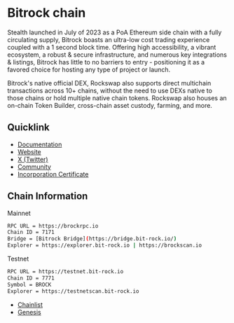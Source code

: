 # Bitrock chain

Stealth launched in July of 2023 as a PoA Ethereum side chain with a fully circulating supply, Bitrock boasts an ultra-low cost trading experience coupled with a 1 second block time. Offering high accessibility, a vibrant ecosystem, a robust & secure infrastructure, and numerous key integrations & listings, Bitrock has little to no barriers to entry - positioning it as a favored choice for hosting any type of project or launch.

Bitrock's native official DEX, Rockswap also supports direct multichain transactions across 10+ chains, without the need to use DEXs native to those chains or hold multiple native chain tokens. Rockswap also houses an on-chain Token Builder, cross-chain asset custody, farming, and more.


## Quicklink

- [Documentation](https://docs.bit-rock.io)
- [Website](https://bit-rock.io)
- [X (Twitter)](https://twitter.com/bitrockchain)
- [Community](https://t.me/Bitrockchain)
- [Incorporation Certificate](https://cutt.ly/uw6zS3Av)

## Chain Information

Mainnet
```bash
RPC URL = https://brockrpc.io
Chain ID = 7171
Bridge = [Bitrock Bridge](https://bridge.bit-rock.io/)
Explorer = https://explorer.bit-rock.io | https://brockscan.io
```

Testnet
```bash
RPC URL = https://testnet.bit-rock.io
Chain ID = 7771
Symbol = BROCK
Explorer = https://testnetscan.bit-rock.io
```

- [Chainlist](https://chainlist.org/chain/7171)
- [Genesis](https://github.com/BitrockChain/genesis)
